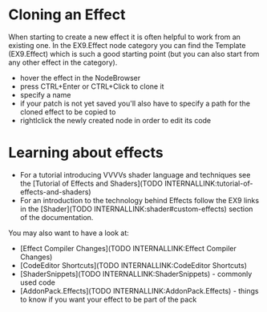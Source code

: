 # Cloning an Effect
When starting to create a new effect it is often helpful to work from an existing one. In the EX9.Effect node category you can find the Template (EX9.Effect) which is such a good starting point (but you can also start from any other effect in the category).   
* hover the effect in the NodeBrowser  
* press CTRL+Enter or CTRL+Click to clone it  
* specify a name   
* if your patch is not yet saved you'll also have to specify a path for the cloned effect to be copied to  
* rightlclick the newly created node in order to edit its code  

# Learning about effects
* For a tutorial introducing VVVVs shader language and techniques see the [Tutorial of Effects and Shaders](TODO INTERNALLINK:tutorial-of-effects-and-shaders)  
* For an introduction to the technology behind Effects follow the EX9 links in the [Shader](TODO INTERNALLINK:shader#custom-effects) section of the documentation.  

You may also want to have a look at:  
* [Effect Compiler Changes](TODO INTERNALLINK:Effect Compiler Changes)  
* [CodeEditor Shortcuts](TODO INTERNALLINK:CodeEditor Shortcuts)  
* [ShaderSnippets](TODO INTERNALLINK:ShaderSnippets) - commonly used code  
* [AddonPack.Effects](TODO INTERNALLINK:AddonPack.Effects) - things to know if you want your effect to be part of the pack  